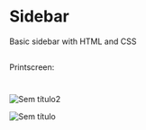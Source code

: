 # Sidebar

 Basic sidebar with HTML and CSS
 ##
 
 Printscreen:
 #
![Sem título2](https://user-images.githubusercontent.com/114881525/197089411-0afca61a-aaa1-4791-8655-8adf5e8dd6ae.png)

![Sem título](https://user-images.githubusercontent.com/114881525/197089424-b0632172-2643-4a48-92bb-1786b63046d0.png)
